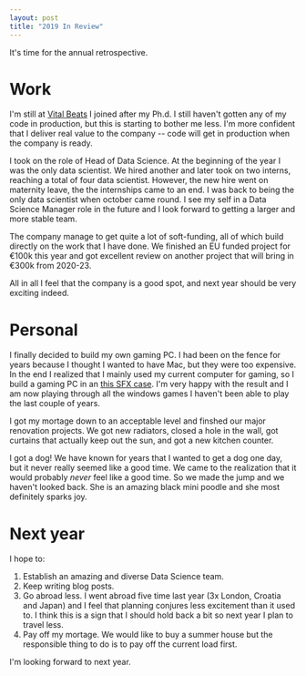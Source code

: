 ```yaml
---
layout: post
title: "2019 In Review"
---
```


It's time for the annual retrospective.

# Work

I'm still at [Vital Beats](http://vitalbeats.io) I joined  after my Ph.d. I still haven't gotten any of my code in production, but this is starting to bother me less. I'm more confident that I deliver real value to the company -- code will get in production when the company is ready.

I took on the role of Head of Data Science. At the beginning of the year I was the only data scientist. We hired another and later took on two interns, reaching a total of four data scientist. However, the new hire went on maternity leave, the the internships came to an end. I was back to being the only data scientist when october came round. I see my self in a Data Science Manager role in the future and I look forward to getting a larger and more stable team.

The company manage to get quite a lot of soft-funding, all of which build directly on the work that I have done. We finished an EU funded project for €100k this year and got excellent review on another project that will bring in €300k from 2020-23. 

All in all I feel that the company is a good spot, and next year should be very exciting indeed.

# Personal

I finally decided to build my own gaming PC. I had been on the fence for years because I thought I wanted to have Mac, but they were too expensive. In the end I realized that I mainly used my current computer for gaming, so I build a gaming PC in an [this SFX case](https://streacom.com/products/da2-chassis/). I'm very happy with the result and I am now playing through all the windows games I haven't been able to play the last couple of years.

I got my mortage down to an acceptable level and finshed our major renovation projects. We got new radiators, closed a hole in the wall, got curtains that actually keep out the sun, and got a new kitchen counter.

I got a dog! We have known for years that I wanted to get a dog one day, but it never really seemed like a good time. We came to the realization that it would probably _never_ feel like a good time. So we made the jump and we haven't looked back. She is an amazing black mini poodle and she most definitely sparks joy.

# Next year
I hope to:
 
1. Establish an amazing and diverse Data Science team. 
1. Keep writing blog posts.
1. Go abroad less. I went abroad five time last year (3x London, Croatia and Japan) and I feel that planning conjures less excitement than it used to. I think this is a sign that I should hold back a bit so next year I plan to travel less.
1. Pay off my mortage. We would like to buy a summer house but the responsible thing to do is to pay off the current load first.

I'm looking forward to next year.

